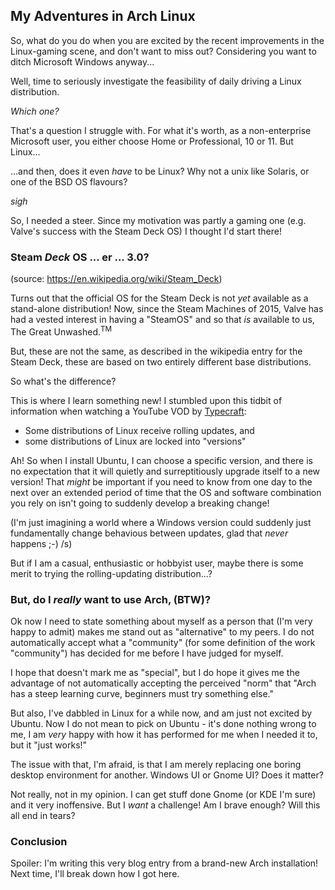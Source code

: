 ## My Adventures in Arch Linux

So, what do you do when you are excited by the recent improvements in the Linux-gaming scene, and don't want to miss out? Considering you want to ditch Microsoft Windows anyway...

Well, time to seriously investigate the feasibility of daily driving a Linux distribution.

_Which one?_

That's a question I struggle with. For what it's worth, as a non-enterprise Microsoft user, you either choose Home or Professional, 10 or 11. But Linux...

...and then, does it even _have_ to be Linux? Why not a unix like Solaris, or one of the BSD OS flavours?

*sigh*

So, I needed a steer. Since my motivation was partly a gaming one (e.g. Valve's success with the Steam Deck OS) I thought I'd start there!

### Steam _Deck_ OS ... er ... 3.0?
(source: https://en.wikipedia.org/wiki/Steam_Deck)

Turns out that the official OS for the Steam Deck is not _yet_ available as a stand-alone distribution! Now, since the Steam Machines of 2015, Valve has had a vested interest in having a "SteamOS" and so that _is_ available to us, The Great Unwashed.<sup>TM</sup>

But, these are not the same, as described in the wikipedia entry for the Steam Deck, these are based on two entirely different base distributions.

So what's the difference?

This is where I learn something new! I stumbled upon this tidbit of information when watching a YouTube VOD by [Typecraft](https://www.youtube.com/@typecraft_dev):

- Some distributions of Linux receive rolling updates, and
- some distributions of Linux are locked into "versions"

Ah! So when I install Ubuntu, I can choose a specific version, and there is no expectation that it will quietly and surreptitiously upgrade itself to a new version! That _might_ be important if you need to know from one day to the next over an extended period of time that the OS and software combination you rely on isn't going to suddenly develop a breaking change!

(I'm just imagining a world where a Windows version could suddenly just fundamentally change behavious between updates, glad that _never_ happens ;-) /s)

But if I am a casual, enthusiastic or hobbyist user, maybe there is some merit to trying the rolling-updating distribution...?

### But, do I _really_ want to use Arch, (BTW)?

Ok now I need to state something about myself as a person that (I'm very happy to admit) makes me stand out as "alternative" to my peers. I do not automatically accept what a "community" (for some definition of the work "community") has decided for me before I have judged for myself.

I hope that doesn't mark me as "special", but I do hope it gives me the advantage of not automatically accepting the perceived "norm" that "Arch has a steep learning curve, beginners must try something else."

But also, I've dabbled in Linux for a while now, and am just not excited by Ubuntu. Now I do not mean to pick on Ubuntu - it's done nothing wrong to me, I am _very_ happy with how it has performed for me when I needed it to, but it "just works!"

The issue with that, I'm afraid, is that I am merely replacing one boring desktop environment for another. Windows UI or Gnome UI? Does it matter?

Not really, not in my opinion. I can get stuff done Gnome (or KDE I'm sure) and it very inoffensive. But I _want_ a challenge! Am I brave enough? Will this all end in tears?

### Conclusion

Spoiler: I'm writing this very blog entry from a brand-new Arch installation! Next time, I'll break down how I got here.

